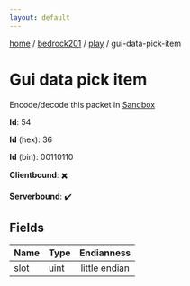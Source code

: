 ```yaml
---
layout: default
---
```


[home](/)  /  [bedrock201](/protocol/bedrock201)  /  [play](/protocol/bedrock201/play)  /  gui-data-pick-item

# Gui data pick item

Encode/decode this packet in [Sandbox](../../../sandbox/bedrock201#Play.GuiDataPickItem)

**Id**: 54

**Id** (hex): 36

**Id** (bin): 00110110

**Clientbound**: ✖️

**Serverbound**: ✔️

## Fields

Name | Type | Endianness
---|---|:---:
slot | uint | little endian

